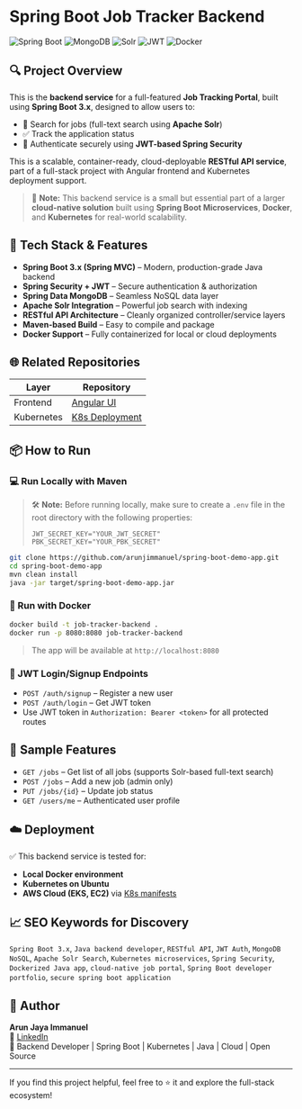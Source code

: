 # Spring Boot Job Tracker Backend

![Spring Boot](https://img.shields.io/badge/Spring%20Boot-3.x-brightgreen) ![MongoDB](https://img.shields.io/badge/MongoDB-NoSQL-blue) ![Solr](https://img.shields.io/badge/Apache%20Solr-Full--Text%20Search-orange) ![JWT](https://img.shields.io/badge/Auth-JWT-green) ![Docker](https://img.shields.io/badge/Deployable-Docker-blue)

## 🔍 Project Overview
This is the **backend service** for a full-featured **Job Tracking Portal**, built using **Spring Boot 3.x**, designed to allow users to:

- 🔎 Search for jobs (full-text search using **Apache Solr**)
- ✅ Track the application status
- 🔐 Authenticate securely using **JWT-based Spring Security**

This is a scalable, container-ready, cloud-deployable **RESTful API service**, part of a full-stack project with Angular frontend and Kubernetes deployment support.

> 🧩 **Note:** This backend service is a small but essential part of a larger **cloud-native solution** built using **Spring Boot Microservices**, **Docker**, and **Kubernetes** for real-world scalability.

## 🚀 Tech Stack & Features

- **Spring Boot 3.x (Spring MVC)** – Modern, production-grade Java backend
- **Spring Security + JWT** – Secure authentication & authorization
- **Spring Data MongoDB** – Seamless NoSQL data layer
- **Apache Solr Integration** – Powerful job search with indexing
- **RESTful API Architecture** – Cleanly organized controller/service layers
- **Maven-based Build** – Easy to compile and package
- **Docker Support** – Fully containerized for local or cloud deployments

## 🌐 Related Repositories

| Layer        | Repository                                             |
|--------------|---------------------------------------------------------|
| Frontend     | [Angular UI](https://github.com/arunjimmanuel/angular-demo-app)                |
| Kubernetes   | [K8s Deployment](https://github.com/arunjimmanuel/angular-spring-kubernetes-deployment) |

## 📦 How to Run

### 💻 Run Locally with Maven

> 🛠️ **Note:** Before running locally, make sure to create a `.env` file in the root directory with the following properties:
> ```env
> JWT_SECRET_KEY="YOUR_JWT_SECRET"
> PBK_SECRET_KEY="YOUR_PBK_SECRET"
> ```
```bash
git clone https://github.com/arunjimmanuel/spring-boot-demo-app.git
cd spring-boot-demo-app
mvn clean install
java -jar target/spring-boot-demo-app.jar
```

### 🐳 Run with Docker
```bash
docker build -t job-tracker-backend .
docker run -p 8080:8080 job-tracker-backend
```

> The app will be available at `http://localhost:8080`

### 🔐 JWT Login/Signup Endpoints
- `POST /auth/signup` – Register a new user
- `POST /auth/login` – Get JWT token
- Use JWT token in `Authorization: Bearer <token>` for all protected routes

## 🧠 Sample Features
- `GET /jobs` – Get list of all jobs (supports Solr-based full-text search)
- `POST /jobs` – Add a new job (admin only)
- `PUT /jobs/{id}` – Update job status
- `GET /users/me` – Authenticated user profile

## ☁️ Deployment

✅ This backend service is tested for:
- **Local Docker environment**
- **Kubernetes on Ubuntu**
- **AWS Cloud (EKS, EC2)** via [K8s manifests](https://github.com/arunjimmanuel/angular-spring-kubernetes-deployment)

## 📈 SEO Keywords for Discovery
`Spring Boot 3.x`, `Java backend developer`, `RESTful API`, `JWT Auth`, `MongoDB NoSQL`, `Apache Solr Search`, `Kubernetes microservices`, `Spring Security`, `Dockerized Java app`, `cloud-native job portal`, `Spring Boot developer portfolio`, `secure spring boot application`

## 👤 Author
**Arun Jaya Immanuel**  
🔗 [LinkedIn](https://www.linkedin.com/in/arunimmanuel/)  
💼 Backend Developer | Spring Boot | Kubernetes | Java | Cloud | Open Source

---
If you find this project helpful, feel free to ⭐ it and explore the full-stack ecosystem!
